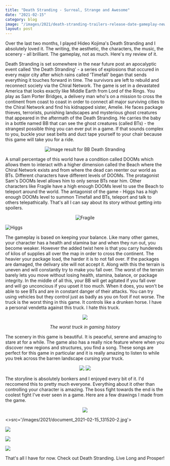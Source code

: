 ```yaml
---
title: "Death Stranding - Surreal, Strange and Awesome"
date: "2021-02-15"
category: blog
image: "/images/2021/death-stranding-trailers-release-date-gameplay-news.jpg"
layout: post
---
```


Over the last two months, I played Hideo Kojima's Death Stranding and I absolutely loved it. The writing, the aesthetic, the characters, the music, the scenery - all brilliant. The gameplay, not as much. Here's my review of it.

Death Stranding is set somewhere in the near future post an apocalyptic event called 'the Death Stranding' - a series of explosions that occured in every major city after which rains called 'Timefall' began that sends everything it touches forward in time. The survivors are left to rebuild and reconnect society via the Chiral Network. The game is set in a devastated America that looks exactly like Middle Earth from Lord of the Rings. You play as Sam Porter Bridges, a delivery man who's on a mission to cross the continent from coast to coast in order to connect all major surviving cities to the Chiral Network and find his kidnapped sister, Amelie. He faces package thieves, terrorists, punishing landscapes and mysterious ghost creatures that appeared in the aftermath of the Death Stranding. He carries the baby in a bottle named BB that can see the ghost creatures (called BTs) - the strangest possible thing you can ever put in a game. If that sounds complex to you, buckle your seat belts and duct tape yourself to your chair because this game will take you for a ride.

<p align="center">
<span class="image fit"><img src='/images/2021/j9vkt9atc3z31.jpg' alt='Image result for BB Death Stranding'></span>
</p>

A small percentage of this world have a condition called DOOMs which allows them to interact with a higher dimension called the Beach where the Chiral Network exists and from where the dead can reenter our world as BTs. Different characters have different levels of DOOMs. The protagonist Sam's DOOMs level allows him to only sense BTs near him. Other characters like Fragile have a high enough DOOMs level to use the Beach to teleport around the world. The antagonist of the game - Higgs has a high enough DOOMs level to summon Timefall and BTs, teleport and talk to others telepathically. That's all I can say about its story without getting into spoilers.

<p align="center">
<span class="image fit"><img src='/images/2021/3601611-ds-episode0200001.jpg' alt='Fragile'></span>
    
<span class="image fit"><img src='/images/2021/01-11-2019-death-stranding-higgs-boss.jpg' alt='Higgs'></span>
</p>

The gameplay is based on keeping your balance. Like many other games, your character has a health and stamina bar and when they run out, you become weaker. However the added twist here is that you carry hundereds of kilos of supplies all over the map in order to cross the continent. The heavier your package load, the harder it is to not fall over. If the packages are damaged, the delivary site will not accept it. Along with this the terrain is uneven and will constantly try to make you fall over. The worst of the terrain barely lets you move without losing health, stamina, balance, or package integrity. In the middle of all this, your BB will get agitated if you fall over and will go unconcious if you upset it too much. When it does, you won't be able to see BTs and are in constant danger of their attacks. You can try using vehicles but they control just as badly as you on foot if not worse. The truck is the worst thing in this game. It controls like a drunken horse. I have a personal vendetta against this truck. I hate this truck.

<p align="center">
<span class="image fit"><img src='/images/2021/9397a-deathstrandingtgsgameplay.png'></span>
</p>

<p align="center"><i>The worst truck in gaming history</i></p>

The scenery in this game is beautiful. It is peaceful, serene and amazing to stare at for a while. The game also has a really nice feature where when you discover new regions and structures, you find a song. These songs are perfect for this game in particular and it is really amazing to listen to while you trek across the barren landscape cursing your truck.

<p align="center">
<span class="image fit"><img src='/images/2021/death-strandinge284a2_20201022191116.jpg'></span>
<span class="image fit"><img src='/images/2021/death-strandinge284a2_20201024154327-1.jpg'></span>
</p>

The storyline is absolutely bonkers and I enjoyed every bit of it. I'd reccomend this to pretty much everyone. Everything about it other than controlling your character is amazing. The boss fight towards the end is the coolest fight I've ever seen in a game. Here are a few drawings I made from the game.

<p align="center">
<span class="image fit"><img src='/images/2021/document_2021-02-15_131648-1.jpg'></span>

<span class="image fit"><>src='/images/2021/document_2021-02-15_131520-2.jpg'></span>

<span class="image fit"><img src='/images/2021/document_2021-02-15_131258-1.jpg'></span>

<span class="image fit"><img src='/images/2021/photo_2021-02-15_131147-1.jpg'></span>

<span class="image fit"><img src='/images/2021/photo_2020-10-21_212527-1-2.jpg'></span>
</p>

That's all I have for now. Check out Death Stranding. Live Long and Prosper!
